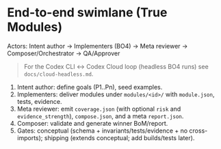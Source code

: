 # End-to-end swimlane (True Modules)

Actors: Intent author → Implementers (BO4) → Meta reviewer → Composer/Orchestrator → QA/Approver

> For the Codex CLI ↔ Codex Cloud loop (headless BO4 runs) see `docs/cloud-headless.md`.

1) Intent author: define goals (P1..Pn), seed examples.
2) Implementers: deliver modules under `modules/<id>/` with `module.json`, tests, evidence.
3) Meta reviewer: emit `coverage.json` (with optional `risk` and `evidence_strength`), `compose.json`, and a meta `report.json`.
4) Composer: validate and generate winner BoM/report.
5) Gates: conceptual (schema + invariants/tests/evidence + no cross-imports); shipping (extends conceptual; add builds/tests later).
